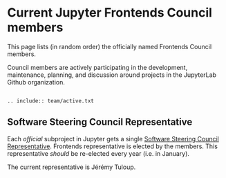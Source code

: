# Current Jupyter Frontends Council members

This page lists (in random order) the officially named Frontends Council members.

Council members are actively participating in the development, maintenance, planning, and discussion around projects in the JupyterLab Github organization.

```{eval-rst}

.. include:: team/active.txt

```


## Software Steering Council Representative

Each *official* subproject in Jupyter gets a single [Software Steering Council Representative](https://jupyter.org/governance/software_steering_council.html#software-steering-council). Frontends representative is elected by the members. This representative *should* be re-elected every year (i.e. in January).

The current representative is Jérémy Tuloup.
